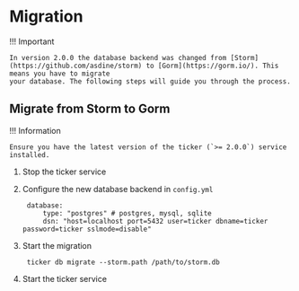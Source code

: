 # Migration

!!! Important

    In version 2.0.0 the database backend was changed from [Storm](https://github.com/asdine/storm) to [Gorm](https://gorm.io/). This means you have to migrate 
    your database. The following steps will guide you through the process.

## Migrate from Storm to Gorm

!!! Information

    Ensure you have the latest version of the ticker (`>= 2.0.0`) service installed.

1. Stop the ticker service
2. Configure the new database backend in `config.yml`

        database:
            type: "postgres" # postgres, mysql, sqlite
            dsn: "host=localhost port=5432 user=ticker dbname=ticker password=ticker sslmode=disable"

3. Start the migration

        ticker db migrate --storm.path /path/to/storm.db

4. Start the ticker service
